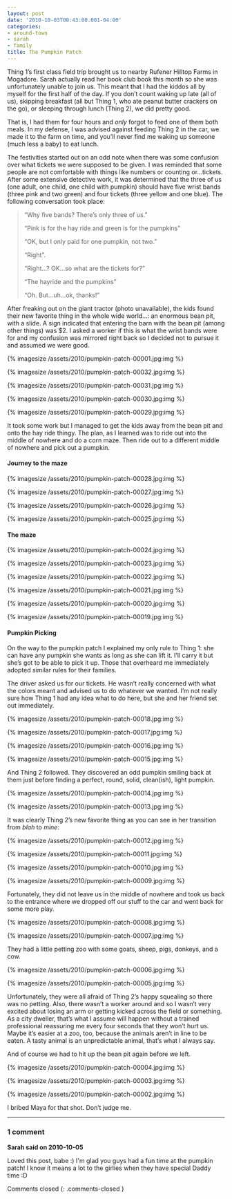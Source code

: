 ```yaml
---
layout: post
date: '2010-10-03T00:43:00.001-04:00'
categories:
- around-town
- sarah
- family
title: The Pumpkin Patch
---
```


Thing 1’s first class field trip brought us to nearby Rufener Hilltop Farms in Mogadore. Sarah actually read her book club book this month so she was unfortunately unable to join us. This meant that I had the kiddos all by myself for the first half of the day. If you don’t count waking up late (all of us), skipping breakfast (all but Thing 1, who ate peanut butter crackers on the go), or sleeping through lunch (Thing 2), we did pretty good.

That is, I had them for four hours and *only* forgot to feed one of them both meals. In my defense, I was advised against feeding Thing 2 in the car, we made it to the farm on time, and you’ll never find me waking up someone (much less a baby) to eat lunch.

The festivities started out on an odd note when there was some confusion over what tickets we were supposed to be given. I was reminded that some people are not comfortable with things like numbers or counting or...tickets. After some extensive detective work, it was determined that the three of us (one adult, one child, one child with pumpkin) should have five wrist bands (three pink and two green) and four tickets (three yellow and one blue). The following conversation took place:

> “Why five bands? There’s only three of us.”   
> 
> “Pink is for the hay ride and green is for the pumpkins”  
> 
> “OK, but I only paid for one pumpkin, not two.”   
> 
> “Right".  
> 
> “Right...? OK...so what are the tickets for?”  
> 
> “The hayride and the pumpkins”  
> 
> “Oh. But...uh...ok, thanks!”

After freaking out on the giant tractor (photo unavailable), the kids found their new favorite thing in the whole wide world...: an enormous bean pit, with a slide. A sign indicated that entering the barn with the bean pit (among other things) was $2. I asked a worker if this is what the wrist bands were for and my confusion was mirrored right back so I decided not to pursue it and assumed we were good.  

{% imagesize /assets/2010/pumpkin-patch-00001.jpg:img %}

{% imagesize /assets/2010/pumpkin-patch-00032.jpg:img %}

{% imagesize /assets/2010/pumpkin-patch-00031.jpg:img %}

{% imagesize /assets/2010/pumpkin-patch-00030.jpg:img %}

{% imagesize /assets/2010/pumpkin-patch-00029.jpg:img %}

It took some work but I managed to get the kids away from the bean pit and onto the hay ride thingy. The plan, as I learned was to ride out into the middle of nowhere and do a corn maze. Then ride out to a different middle of nowhere and pick out a pumpkin.

#### Journey to the maze  

{% imagesize /assets/2010/pumpkin-patch-00028.jpg:img %}

{% imagesize /assets/2010/pumpkin-patch-00027.jpg:img %}

{% imagesize /assets/2010/pumpkin-patch-00026.jpg:img %}

{% imagesize /assets/2010/pumpkin-patch-00025.jpg:img %}

#### The maze

{% imagesize /assets/2010/pumpkin-patch-00024.jpg:img %}

{% imagesize /assets/2010/pumpkin-patch-00023.jpg:img %}

{% imagesize /assets/2010/pumpkin-patch-00022.jpg:img %}

{% imagesize /assets/2010/pumpkin-patch-00021.jpg:img %}

{% imagesize /assets/2010/pumpkin-patch-00020.jpg:img %}

{% imagesize /assets/2010/pumpkin-patch-00019.jpg:img %}

#### Pumpkin Picking

On the way to the pumpkin patch I explained my only rule to Thing 1: she can have any pumpkin she wants as long as she can lift it. I’ll carry it but she’s got to be able to pick it up. Those that overheard me immediately adopted similar rules for their families.

The driver asked us for our tickets. He wasn’t really concerned with what the colors meant and advised us to do whatever we wanted. I’m not really sure how Thing 1 had any idea what to do here, but she and her friend set out immediately.  

{% imagesize /assets/2010/pumpkin-patch-00018.jpg:img %}

{% imagesize /assets/2010/pumpkin-patch-00017.jpg:img %}

{% imagesize /assets/2010/pumpkin-patch-00016.jpg:img %}

{% imagesize /assets/2010/pumpkin-patch-00015.jpg:img %}

And Thing 2 followed. They discovered an odd pumpkin smiling back at them just before finding a perfect, round, solid, clean(ish), light pumpkin.  

{% imagesize /assets/2010/pumpkin-patch-00014.jpg:img %}

{% imagesize /assets/2010/pumpkin-patch-00013.jpg:img %}

It was clearly Thing 2’s new favorite thing as you can see in her transition from *blah* to *mine*:  

{% imagesize /assets/2010/pumpkin-patch-00012.jpg:img %}

{% imagesize /assets/2010/pumpkin-patch-00011.jpg:img %}

{% imagesize /assets/2010/pumpkin-patch-00010.jpg:img %}

{% imagesize /assets/2010/pumpkin-patch-00009.jpg:img %}

Fortunately, they did not leave us in the middle of nowhere and took us back to the entrance where we dropped off our stuff to the car and went back for some more play.  

{% imagesize /assets/2010/pumpkin-patch-00008.jpg:img %}

{% imagesize /assets/2010/pumpkin-patch-00007.jpg:img %}

They had a little petting zoo with some goats, sheep, pigs, donkeys, and a cow.   

{% imagesize /assets/2010/pumpkin-patch-00006.jpg:img %}

{% imagesize /assets/2010/pumpkin-patch-00005.jpg:img %}

Unfortunately, they were all afraid of Thing 2’s happy squealing so there was no petting. Also, there wasn’t a worker around and so I wasn’t very excited about losing an arm or getting kicked across the field or something. As a city dweller, that’s what I assume will happen without a trained professional reassuring me every four seconds that they won’t hurt us. Maybe it’s easier at a zoo, too, because the animals aren’t in line to be eaten. A tasty animal is an unpredictable animal, that’s what I always say.

And of course we had to hit up the bean pit again before we left.  

{% imagesize /assets/2010/pumpkin-patch-00004.jpg:img %}

{% imagesize /assets/2010/pumpkin-patch-00003.jpg:img %}

{% imagesize /assets/2010/pumpkin-patch-00002.jpg:img %}

I bribed Maya for that shot. Don’t judge me.

---

### 1 comment

**Sarah said on 2010-10-05**

Loved this post, babe :)  I'm glad you guys had a fun time at the pumpkin patch!  I know it means a lot to the girlies when they have special Daddy time :D

Comments closed
{: .comments-closed }